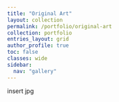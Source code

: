 ```yaml
---
title: "Original Art"
layout: collection
permalink: /portfolio/original-art
collection: portfolio
entries_layout: grid
author_profile: true
toc: false
classes: wide
sidebar:
  nav: "gallery"
---
```


insert jpg